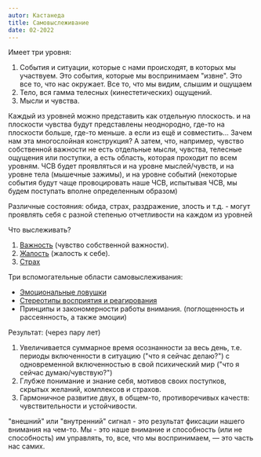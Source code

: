 ```yaml
---
autor: Кастанеда
title: Самовыслеживание
date: 02-2022
---
```

Имеет три уровня:
1. События и ситуации, которые с нами происходят, в которых мы участвуем. Это события, которые мы воспринимаем "извне". Это все то, что нас окружает. Все то, что мы видим, слышим и ощущаем
2. Тело, вся гамма телесных (кинестетических) ощущений.
3. Мысли и чувства.

Каждый из уровней можно представить как отдельную плоскость. и на плоскости чувства будут представлены неоднородно, где-то на плоскости больше, где-то меньше. а если из ещё и совместить... Зачем нам эта многослойная конструкция? А затем, что, например, чувство собственной важности не есть отдельные мысли, чувства, телесные ощущения или поступки, а есть область, которая проходит по всем уровням. ЧСВ будет проявляться и на уровне мыслей/чувств, и на уровне тела (мышечные зажимы), и на уровне событий (некоторые события будут чаще провоцировать наше ЧСВ, испытывая ЧСВ, мы будем поступать вполне определенным образом)

Различные состояния: обида, страх, раздражение, злость и т.д. - могут проявлять себя с разной степенью отчетливости на каждом из уровней

Что выслеживать?
1. [Важность](Книги/Кастанеда/Чувство%20собственной%20важности.md####%202.%20Важность) (чувство собственной важности).
2. [Жалость](Книги/Кастанеда/Чувство%20собственной%20важности.md####%203.%20Жалость) (жалость к себе).
3. [Страх](Книги/Кастанеда/Чувство%20собственной%20важности.md####%201.%20Страх)

Три вспомогательные области самовыслеживания:
- [Эмоциональные ловушки](Книги/Кастанеда/Чувство%20собственной%20важности.md###%201.%20Эмоциональные%20ловушки) 
- [Стереотипы восприятия и реагирования](Книги/Кастанеда/Чувство%20собственной%20важности.md###%202.%20Реакции)
- Принципы и закономерности работы внимания. (поглощенность и рассеянность, а также эмоции)

Результат: (через пару лет)
1. Увеличивается суммарное время осознанности за весь день, т.е. периоды включенности в ситуацию ("что я сейчас делаю?") с одновременной включенностью в свой психический мир ("что я сейчас думаю/чувствую?")
2. Глубже понимание и знание себя, мотивов своих поступков, скрытых желаний, комплексов и страхов.
3. Гармоничное развитие двух, в общем-то, противоречивых качеств: чувствительности и устойчивости.

"внешний" или "внутренний" сигнал - это результат фиксации нашего внимания на чем-то. Мы - это наше внимание и способность (или не способность) им управлять, то, все, что мы воспринимаем, — это часть нас самих.
